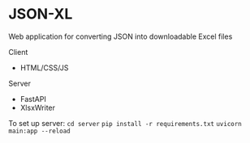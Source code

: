 # JSON-XL

Web application for converting JSON into downloadable Excel files

Client
* HTML/CSS/JS

Server
* FastAPI
* XlsxWriter

To set up server:
```cd server```
```pip install -r requirements.txt```
```uvicorn main:app --reload```
